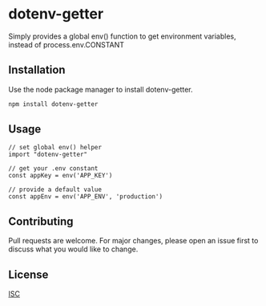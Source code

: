 # dotenv-getter

Simply provides a global env() function to get environment variables, instead of process.env.CONSTANT

## Installation

Use the node package manager to install dotenv-getter.

```bash
npm install dotenv-getter
```

## Usage

```node
// set global env() helper
import "dotenv-getter"

// get your .env constant
const appKey = env('APP_KEY')

// provide a default value
const appEnv = env('APP_ENV', 'production')
```

## Contributing
Pull requests are welcome. For major changes, please open an issue first to discuss what you would like to change.

## License
[ISC](https://choosealicense.com/licenses/isc/)